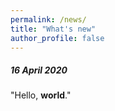 ```yaml
---
permalink: /news/
title: "What's new"
author_profile: false
---
```


##### 16 April 2020  
"Hello, **world**."  
